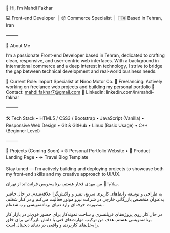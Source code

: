 👋 Hi, I’m Mahdi Fakhar

💻 Front-end Developer  |  📦 Commerce Specialist  |  🇮🇷 Based in Tehran, Iran

⸻

🚀 About Me

I’m a passionate Front-end Developer based in Tehran, dedicated to crafting clean, responsive, and user-centric web interfaces. With a background in international commerce and a deep interest in technology, I strive to bridge the gap between technical development and real-world business needs.

🔹 Current Role: Import Specialist at Niroo Motor Co.
🔹 Freelancing: Actively working on freelance web projects and building my personal portfolio
🔹 Contact: mahdi.fakhar7@gmail.com
🔹 LinkedIn: linkedin.com/in/mahdi-fakhar

⸻

🛠️ Tech Stack
 • HTML5 / CSS3 / Bootstrap
 • JavaScript (Vanilla)
 • Responsive Web Design
 • Git & GitHub
 • Linux (Basic Usage)
 • C++ (Beginner Level)

⸻

📁 Projects (Coming Soon)
 • 🌐 Personal Portfolio Website
 • 📱 Product Landing Page
 • ✈️ Travel Blog Template

Stay tuned — I’m actively building and deploying projects to showcase both my front-end skills and my creative approach to UI/UX.



سلام! 👋 من مهدی فخار هستم، برنامه‌نویس فرانت‌اند از تهران.

به طراحی و توسعه رابط‌های کاربری سریع، تمیز و واکنش‌گرا علاقه‌مندم. در حال حاضر به‌عنوان متخصص بازرگانی خارجی در شرکت نیرو موتور فعالیت می‌کنم و در کنار شغلم، به‌صورت حرفه‌ای وارد دنیای برنامه‌نویسی وب شده‌ام.

در حال کار روی پروژه‌های فریلنسری و ساخت نمونه‌کار برای حضور قوی‌تر در بازار کار برنامه‌نویسی هستم. هدف من ترکیب مهارت‌های فنی با دانش بازرگانی برای خلق راه‌حل‌های کاربردی و واقعی در دنیای دیجیتال است.
